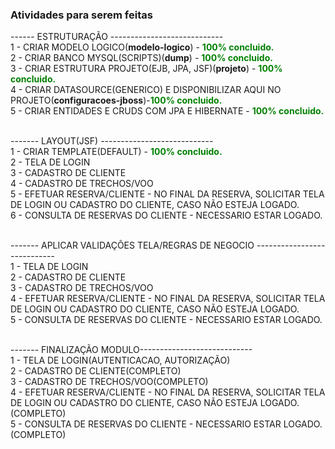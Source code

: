 ### Atividades para serem feitas<br/>


------ ESTRUTURAÇÃO ----------------------------<br/>
1 - CRIAR MODELO LOGICO(<b>modelo-logico</b>) - <b style="color:green;">100% concluido.</b> <br/>
2 - CRIAR BANCO MYSQL(SCRIPTS)(<b>dump</b>) - <b style="color:green;">100% concluido.</b> <br/>
3 - CRIAR ESTRUTURA PROJETO(EJB, JPA, JSF)(<b>projeto</b>) - <b style="color:green;">100% concluido.</b> <br/>
4 - CRIAR DATASOURCE(GENERICO) E DISPONIBILIZAR AQUI NO PROJETO(<b>configuracoes-jboss</b>)-<b style="color:green;">100% concluido.</b> <br/>
5 - CRIAR ENTIDADES E CRUDS COM JPA E HIBERNATE - <b style="color:green;">100% concluido.</b> <br/><br/> 

------- LAYOUT(JSF) ----------------------------<br/>
1 - CRIAR TEMPLATE(DEFAULT) - <b style="color:green;">100% concluido.</b> <br/>
2 - TELA DE LOGIN<br/>
3 - CADASTRO DE CLIENTE<br/>
4 - CADASTRO DE TRECHOS/VOO<br/>
5 - EFETUAR RESERVA/CLIENTE - NO FINAL DA RESERVA, SOLICITAR TELA DE LOGIN OU CADASTRO DO CLIENTE, CASO NÃO ESTEJA LOGADO.<br/>
6 - CONSULTA DE RESERVAS DO CLIENTE - NECESSARIO ESTAR LOGADO.<br/><br/>


------- APLICAR VALIDAÇÕES TELA/REGRAS DE NEGOCIO ----------------------------<br/>
1 - TELA DE LOGIN<br/>
2 - CADASTRO DE CLIENTE<br/>
3 - CADASTRO DE TRECHOS/VOO<br/>
4 - EFETUAR RESERVA/CLIENTE - NO FINAL DA RESERVA, SOLICITAR TELA DE LOGIN OU CADASTRO DO CLIENTE, CASO NÃO ESTEJA LOGADO.<br/>
5 - CONSULTA DE RESERVAS DO CLIENTE - NECESSARIO ESTAR LOGADO.<br/><br/>


------- FINALIZAÇÃO MODULO----------------------------<br/>
1 - TELA DE LOGIN(AUTENTICACAO, AUTORIZAÇÃO)<br/>
2 - CADASTRO DE CLIENTE(COMPLETO)<br/>
3 - CADASTRO DE TRECHOS/VOO(COMPLETO)<br/>
4 - EFETUAR RESERVA/CLIENTE - NO FINAL DA RESERVA, SOLICITAR TELA DE LOGIN OU CADASTRO DO CLIENTE, CASO NÃO ESTEJA LOGADO.(COMPLETO)<br/>
5 - CONSULTA DE RESERVAS DO CLIENTE - NECESSARIO ESTAR LOGADO.(COMPLETO)<br/>
